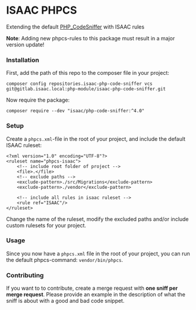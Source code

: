 ISAAC PHPCS
===========

Extending the default [PHP_CodeSniffer](https://github.com/squizlabs/PHP_CodeSniffer) with ISAAC rules

**Note**: Adding new phpcs-rules to this package must result in a major version update!

### Installation

First, add the path of this repo to the composer file in your project:

```
composer config repositories.isaac-php-code-sniffer vcs git@gitlab.isaac.local:php-module/isaac-php-code-sniffer.git
```

Now require the package:

```
composer require --dev "isaac/php-code-sniffer:^4.0"
```

### Setup
Create a `phpcs.xml`-file in the root of your project, and include the default ISAAC ruleset:

```
<?xml version="1.0" encoding="UTF-8"?>
<ruleset name="phpcs-isaac">
    <!-- include root folder of project -->
    <file>.</file>
    <!-- exclude paths -->
    <exclude-pattern>./src/Migrations</exclude-pattern>
    <exclude-pattern>./vendor</exclude-pattern>

    <!-- include all rules in isaac ruleset -->
    <rule ref="ISAAC"/>
</ruleset>
```

Change the name of the ruleset, modify the excluded paths and/or include custom rulesets for your project.

### Usage

Since you now have a `phpcs.xml` file in the root of your project, you can run the default phpcs-command: `vendor/bin/phpcs`.

### Contributing

If you want to to contribute, create a merge request with **one sniff per merge request**. Please provide
an example in the description of what the sniff is about with a good and bad code snippet.
